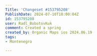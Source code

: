 ```yaml
---
Title: 'Changeset #153795208'
PublishDate: 2024-07-10T18:00:04Z
id: 153795208
user: Radl_BobotovKuk
comment: Created a spring
created_by: Organic Maps ios 2024.06.19
tags:
- Montenegro

---
```

